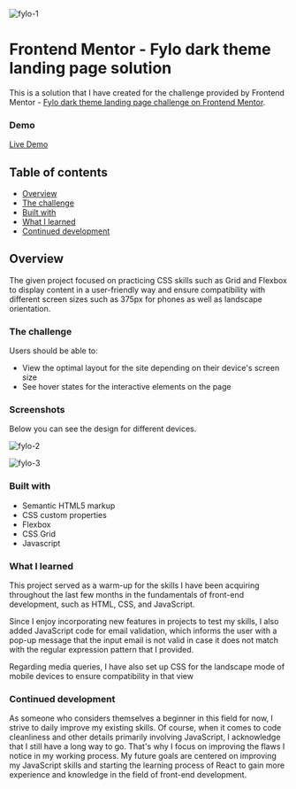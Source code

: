 ![fylo-1](https://github.com/Sab-Mos/fylo-dark-them-landing-page/assets/131381168/aa307f1b-0e4b-4a5e-ba83-eefdc0ca77ca)

# Frontend Mentor - Fylo dark theme landing page solution

This is a solution that I have created for the challenge provided by Frontend Mentor - [Fylo dark theme landing page challenge on Frontend Mentor](https://www.frontendmentor.io/challenges/fylo-dark-theme-landing-page-5ca5f2d21e82137ec91a50fd).

### Demo
[Live Demo](https://chipper-torrone-74554c.netlify.app/)

## Table of contents

- [Overview](#overview)
- [The challenge](#the-challenge)
- [Built with](#built-with)
- [What I learned](#what-i-learned)
- [Continued development](#continued-development)

## Overview

The given project focused on practicing CSS skills such as Grid and Flexbox to display content in a user-friendly way and ensure compatibility with different screen sizes such as 375px for phones as well as landscape orientation.

### The challenge

Users should be able to:

- View the optimal layout for the site depending on their device's screen size
- See hover states for the interactive elements on the page

 ### Screenshots

Below you can see the design for different devices.

![fylo-2](https://github.com/Sab-Mos/fylo-dark-them-landing-page/assets/131381168/c7f8ee3b-b6a3-4bdd-ae8c-b1a1f7b36c93)

![fylo-3](https://github.com/Sab-Mos/fylo-dark-them-landing-page/assets/131381168/87bcfe04-8307-4751-b727-02a4d2301d3e)

### Built with

- Semantic HTML5 markup
- CSS custom properties
- Flexbox
- CSS Grid
- Javascript

### What I learned

This project served as a warm-up for the skills I have been acquiring throughout the last few months in the fundamentals of front-end development, such as HTML, CSS, and JavaScript.

Since I enjoy incorporating new features in projects to test my skills, I also added JavaScript code for email validation, which informs the user with a pop-up message that the input email is not valid in case it does not match with the regular expression pattern that I provided.

Regarding media queries, I have also set up CSS for the landscape mode of mobile devices to ensure compatibility in that view

### Continued development

As someone who considers themselves a beginner in this field for now, I strive to daily improve my existing skills. Of course, when it comes to code cleanliness and other details primarily involving JavaScript, I acknowledge that I still have a long way to go. That's why I focus on improving the flaws I notice in my working process. My future goals are centered on improving my JavaScript skills and starting the learning process of React to gain more experience and knowledge in the field of front-end development.
